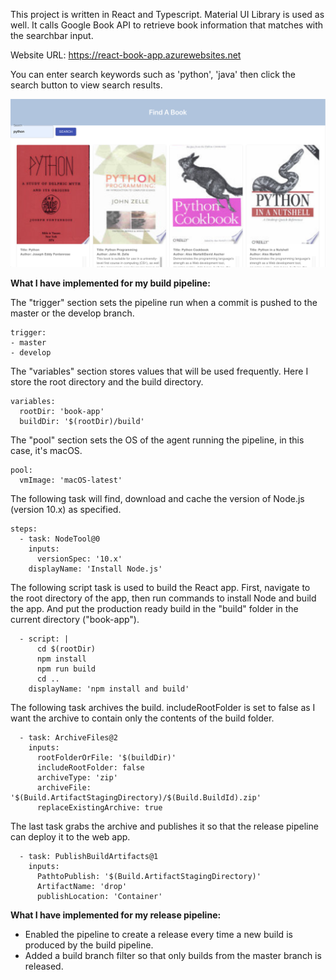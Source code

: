 This project is written in React and Typescript. Material UI Library is used as well. It calls Google Book API to retrieve book information that matches with the searchbar input.

Website URL: https://react-book-app.azurewebsites.net

You can enter search keywords such as 'python', 'java' then click the search button to view search results.

![app-demo](https://github.com/yvoxu/React-Search-Book-App/blob/master/app-demo.png)

**What I have implemented for my build pipeline:**

The "trigger" section sets the pipeline run when a commit is pushed to the master or the develop branch.

```
trigger:
- master
- develop
```

The "variables" section stores values that will be used frequently. Here I store the root directory and the build directory.
```
variables:
  rootDir: 'book-app'
  buildDir: '$(rootDir)/build'
```

The "pool" section sets the OS of the agent running the pipeline, in this case, it's macOS.
```
pool:
  vmImage: 'macOS-latest'
```

The following task will find, download and cache the version of Node.js (version 10.x) as specified.
```
steps:
  - task: NodeTool@0
    inputs:
      versionSpec: '10.x'
    displayName: 'Install Node.js'
```

The following script task is used to build the React app. First, navigate to the root directory of the app, then run commands to install Node and build the app. And put the production ready build in the "build" folder in the current directory ("book-app").
```
  - script: |
      cd $(rootDir)
      npm install
      npm run build
      cd ..
    displayName: 'npm install and build'
```

The following task archives the build. includeRootFolder is set to false as I want the archive to contain only the contents of the build folder.
```
  - task: ArchiveFiles@2
    inputs:
      rootFolderOrFile: '$(buildDir)'
      includeRootFolder: false
      archiveType: 'zip'
      archiveFile: '$(Build.ArtifactStagingDirectory)/$(Build.BuildId).zip'
      replaceExistingArchive: true
```

The last task grabs the archive and publishes it so that the release pipeline can deploy it to the web app.
```
  - task: PublishBuildArtifacts@1
    inputs:
      PathtoPublish: '$(Build.ArtifactStagingDirectory)'
      ArtifactName: 'drop'
      publishLocation: 'Container'
```
  

**What I have implemented for my release pipeline:**
- Enabled the pipeline to create a release every time a new build is produced by the build pipeline. 
- Added a build branch filter so that only builds from the master branch is released.
